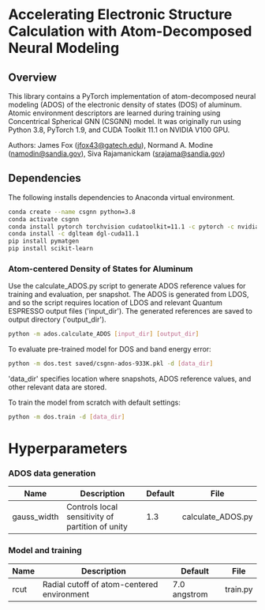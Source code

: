 # Accelerating Electronic Structure Calculation with Atom-Decomposed Neural Modeling

## Overview
This library contains a PyTorch implementation of atom-decomposed neural modeling (ADOS) of the electronic density of states (DOS) of aluminum.
Atomic environment descriptors are learned during training using Concentrical Spherical GNN (CSGNN) model.
It was originally run using Python 3.8, PyTorch 1.9, and CUDA Toolkit 11.1 on NVIDIA V100 GPU.

Authors: James Fox (jfox43@gatech.edu), Normand A. Modine (namodin@sandia.gov), Siva Rajamanickam (srajama@sandia.gov)

## Dependencies
The following installs dependencies to Anaconda virtual environment. 
```bash
conda create --name csgnn python=3.8
conda activate csgnn
conda install pytorch torchvision cudatoolkit=11.1 -c pytorch -c nvidia
conda install -c dglteam dgl-cuda11.1
pip install pymatgen
pip install scikit-learn
```

### Atom-centered Density of States for Aluminum
Use the calculate\_ADOS.py script to generate ADOS reference values for
training and evaluation, per snapshot.
The ADOS is generated from LDOS, and so the script requires location of
LDOS and relevant Quantum ESPRESSO output files ('input_dir').
The generated references are saved to output directory ('output_dir').
```bash
python -m ados.calculate_ADOS [input_dir] [output_dir]
```

To evaluate pre-trained model for DOS and band energy error:
```bash
python -m dos.test saved/csgnn-ados-933K.pkl -d [data_dir]
```
'data_dir' specifies location where snapshots, ADOS reference values, and
other relevant data are stored.


To train the model from scratch with default settings:
```bash
python -m dos.train -d [data_dir]
```

# Hyperparameters

### ADOS data generation
| Name | Description | Default | File |
| --- | --- | --- | --- |
| gauss_width | Controls local sensitivity of partition of unity | 1.3 | calculate_ADOS.py |

### Model and training
| Name | Description | Default | File |
| --- | --- | --- | --- |
| rcut | Radial cutoff of atom-centered environment | 7.0 angstrom | train.py |